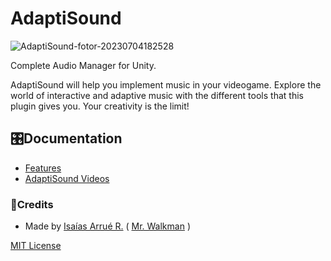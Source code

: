 # AdaptiSound

![AdaptiSound-fotor-20230704182528](https://i.imgur.com/0AQxKDq.png)

Complete Audio Manager for Unity.

AdaptiSound will help you implement music in your videogame. Explore the world of interactive and adaptive music with the different tools that this plugin gives you.
Your creativity is the limit!

## 🎛Documentation

- [Features](https://github.com/MrWalkmanDev/AdaptiSound_Unity/blob/main/Assets/AdaptiSound/Documentation/Documentation.md)
- [AdaptiSound Videos]()

### 📃Credits
- Made by [Isaías Arrué R.](https://github.com/MrWalkmanDev) ( [Mr. Walkman](https://mr-walkman.itch.io) )

[MIT License](https://github.com/MrWalkmanDev/AdaptiSound_Unity/blob/main/LICENSE)
